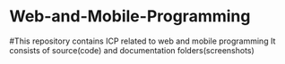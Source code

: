 # Web-and-Mobile-Programming

#This repository contains ICP related to web and mobile programming
It consists of source(code) and documentation folders(screenshots)
